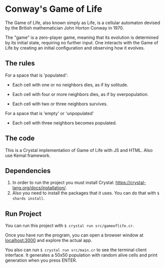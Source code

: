 # Conway's Game of Life
The Game of Life, also known simply as Life, is a cellular automaton devised by the British mathematician John Horton Conway in 1970.

The "game" is a zero-player game, meaning that its evolution is determined by its initial state, requiring no further input. One interacts with the Game of Life by creating an initial configuration and observing how it evolves.
## The rules

For a space that is 'populated':

- Each cell with one or no neighbors dies, as if by solitude.

- Each cell with four or more neighbors dies, as if by overpopulation.

- Each cell with two or three neighbors survives.

For a space that is 'empty' or 'unpopulated'

- Each cell with three neighbors becomes populated.

## The code

This is a Crystal implementation of Game of Life with JS and HTML. Also use Kemal framework.

## Dependencies
1. In order to run the project you must install Crystal: https://crystal-lang.org/docs/installation/.
2. Also you need to install the packages that it uses. You can do that with `$ shards install`.

## Run Project
You can run this project with `$ crystal run src/gameoflife.cr`.

Once you have run the program, you can open a browser window at [localhost:3000](http://localhost:3000) and explore the actual app.

You also can run `$ crystal run src/main.cr` to see the terminal client interface. It generates a 50x50 population with random alive cells and print generation when you press ENTER.
